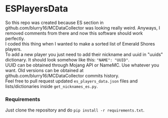 # ESPlayersData
So this repo was created because ES section in github.com/blurry16/MCDataCollector was looking really weird. Anyways, I removed comments from there and now this software should work perfectly.  
I coded this thing when I wanted to make a sorted list of Emerald Shores players.  
To add a new player you just need to add their nickname and uuid in "uuids" dictionary. It should look somehow like this: `"NAME": "UUID"`.  
UUID can be obtained through Mojang API or NameMC. Use whatever you want.
Old versions can be obtained at github.com/blurry16/MCDataCollector commits history.  
Feel free to pull request updated `es_players_data.json` files and lists/dictionaries inside `get_nicknames_es.py`.

### Requirements
Just clone the repository and do `pip install -r requirements.txt`.  

